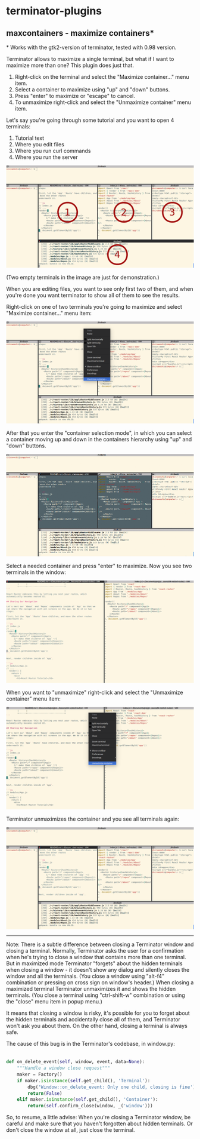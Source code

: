 # terminator-plugins

## maxcontainers - maximize containers*

\* Works with the gtk2-version of terminator, tested with 0.98 version.

Terminator allows to maximize a single terminal, but what if I want to maximize more than one? This plugin does just that.

1. Right-click on the terminal and select the "Maximize container..." menu item.
2. Select a container to maximize using "up" and "down" buttons.
3. Press "enter" to maximize or "escape" to cancel.
4. To unmaximize right-click and select the "Unmaximize container" menu item.

Let's say you're going through some tutorial and you want to open 4 terminals:

1. Tutorial text
2. Where you edit files
3. Where you run curl commands
4. Where you run the server

![Four terminals numbered](https://github.com/shiraeeshi/terminator-plugins/raw/master/images/maxcontainer_1_with_numbers.png "Four terminals numbered")

(Two empty terminals in the image are just for demonstration.)

When you are editing files, you want to see only first two of them, and when you're done you want terminator to show all of them to see the results.

Right-click on one of two terminals you're going to maximize and select "Maximize container..." menu item:

![Menu when maximizing](https://github.com/shiraeeshi/terminator-plugins/raw/master/images/maxcontainer_2.png "Menu when maximizing")

After that you enter the "container selection mode", in which you can select a container moving up and down in the containers hierarchy using "up" and "down" buttons.

![Container selection mode](https://github.com/shiraeeshi/terminator-plugins/raw/master/images/maxcontainer_container_selection.gif "Container selection mode")

Select a needed container and press "enter" to maximize. Now you see two terminals in the window:

![Maximized container](https://github.com/shiraeeshi/terminator-plugins/raw/master/images/maxcontainer_4.png "Maximized container")

When you want to "unmaximize" right-click and select the "Unmaximize container" menu item:

![Menu when unmaximizing](https://github.com/shiraeeshi/terminator-plugins/raw/master/images/maxcontainer_5.png "Menu when unmaximizing")

Terminator unmaximizes the container and you see all terminals again:

![Unmaximized](https://github.com/shiraeeshi/terminator-plugins/raw/master/images/maxcontainer_6.png "Unmaximized")

---
Note:
There is a subtle difference between closing a Terminator window and closing a terminal.
Normally, Terminator asks the user for a confirmation when he's trying to close a window that contains more than one terminal. But in maximized mode Terminator "forgets" about the hidden terminals when closing a window - it doesn't show any dialog and silently closes the window and all the terminals. (You close a window using "alt-f4" combination or pressing on cross sign on window's header.)
When closing a maximized terminal Terminator unmaximizes it and shows the hidden terminals. (You close a terminal using "ctrl-shift-w" combination or using the "close" menu item in popup menu.)

It means that closing a window is risky, it's possible for you to forget about the hidden terminals and accidentally close all of them, and Terminator won't ask you about them. On the other hand, closing a terminal is always safe.

The cause of this bug is in the Terminator's codebase, in window.py:

```python

def on_delete_event(self, window, event, data=None):
    """Handle a window close request"""
    maker = Factory()
    if maker.isinstance(self.get_child(), 'Terminal'):
        dbg('Window::on_delete_event: Only one child, closing is fine') # What about hidden terminals?
        return(False)
    elif maker.isinstance(self.get_child(), 'Container'):
        return(self.confirm_close(window, _('window')))
```

So, to resume, a little advise:
When you're closing a Terminator window, be careful and make sure that you haven't forgotten about hidden terminals.
Or don't close the window at all, just close the terminal.
